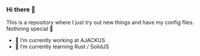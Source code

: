 ### Hi there 👋

This is a repository where I just try out new things and have my config files. Nothinng special 🍩

- 🔭 I’m currently working at AJACKUS
- 🌱 I’m currently learning Rust / SolidJS
